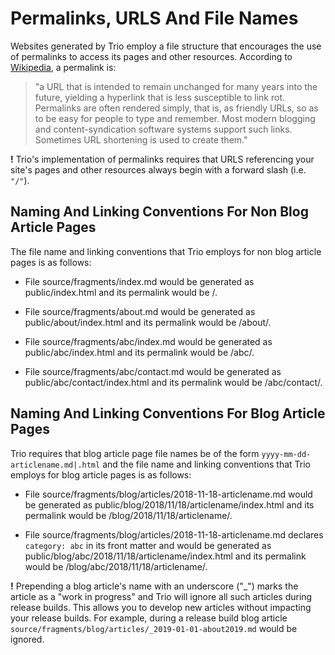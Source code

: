 <!--
title: Permalinks And File Names
template: learnhowto.html
appendToTarget: true
activeHeaderItem: 2
callback: showCurrentPageInHeader.js
-->

# Permalinks, URLS And File Names

Websites generated by Trio employ a file structure that encourages the use of permalinks to access its pages
and other resources. According to <a href="https://en.wikipedia.org/wiki/Permalink" target="_blank">Wikipedia</a>,
a permalink is:

> "a URL that is intended to remain unchanged for many years into the future, yielding a hyperlink that is less susceptible to link rot. Permalinks are often rendered simply, that is, as friendly URLs, so as to be easy for people to type and remember. Most modern blogging and content-syndication software systems support such links. Sometimes URL shortening is used to create them."

__!__ Trio's implementation of permalinks requires that URLS referencing your site's pages and other resources always begin with a forward slash (i.e. `"/"`).

## Naming And Linking Conventions For Non Blog Article Pages

The file name and linking conventions that Trio employs for non blog article pages is as follows:

* File source/fragments/index.md would be generated as public/index.html and its permalink would be /.

* File source/fragments/about.md would be generated as public/about/index.html and its permalink would be /about/.

* File source/fragments/abc/index.md would be generated as public/abc/index.html and its permalink would be /abc/.

* File source/fragments/abc/contact.md would be generated as public/abc/contact/index.html and its permalink would be /abc/contact/.

## Naming And Linking Conventions For Blog Article Pages

Trio requires that blog article page file names be of the form `yyyy-mm-dd-articlename.md|.html` and the file name and linking conventions that Trio employs for blog article pages is as follows:

* File source/fragments/blog/articles/2018-11-18-articlename.md would be generated as public/blog/2018/11/18/articlename/index.html and its permalink would be /blog/2018/11/18/articlename/.

* File source/fragments/blog/articles/2018-11-18-articlename.md declares `category: abc` in its front matter and would be generated as public/blog/abc/2018/11/18/articlename/index.html and its permalink would be /blog/abc/2018/11/18/articlename/.

__!__ Prepending a blog article's name with an underscore ("\_") marks the article as a "work in progress" and Trio will ignore all such articles during release builds. This allows you to develop new articles without impacting your release builds. For example, during a release build blog article `source/fragments/blog/articles/_2019-01-01-about2019.md` would be ignored.

